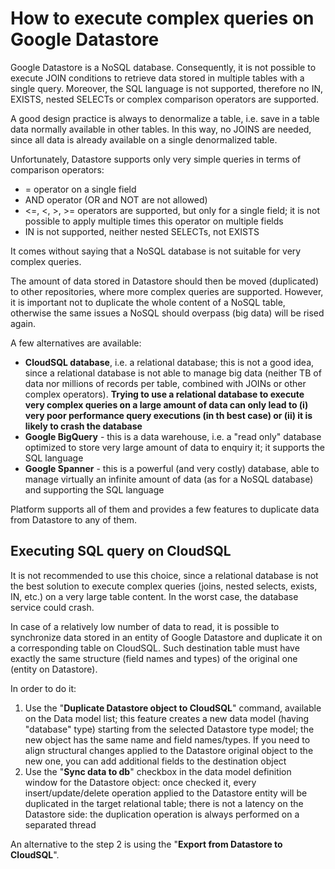 # How to execute complex queries on Google Datastore

Google Datastore is a NoSQL database. Consequently, it is not possible to execute JOIN conditions to retrieve data stored in multiple tables with a single query. Moreover, the SQL language is not supported, therefore no IN, EXISTS, nested SELECTs or complex comparison operators are supported.

A good design practice is always to denormalize a table, i.e. save in a table data normally available in other tables. In this way, no JOINS are needed, since all data is already available on a single denormalized table.

Unfortunately, Datastore supports only very simple queries in terms of comparison operators:

* = operator on a single field
* AND operator \(OR and NOT are not allowed\)
* &lt;=, &lt;, &gt;, &gt;= operators are supported, but only for a single field; it is not possible to apply multiple times this operator on multiple fields
* IN is not supported, neither nested SELECTs, not EXISTS

It comes without saying that a NoSQL database is not suitable for very complex queries.

The amount of data stored in Datastore should then be moved \(duplicated\) to other repositories, where more complex queries are supported. However, it is important not to duplicate the whole content of a NoSQL table, otherwise the same issues a NoSQL should overpass \(big data\) will be rised again.

A few alternatives are available:

* **CloudSQL database**, i.e. a relational database; this is not a good idea, since a relational database is not able to manage big data \(neither TB of data nor millions of records per table, combined with JOINs or other complex operators\). **Trying to use a relational database to execute very complex queries on a large amount of data can only lead to \(i\) very poor performance query executions \(in th best case\) or \(ii\) it is likely to crash the database**
* **Google BigQuery** - this is a data warehouse, i.e. a "read only" database optimized to store very large amount of data to enquiry it; it supports the SQL language
* **Google Spanner** - this is a powerful \(and very costly\) database, able to manage virtually an infinite amount of data \(as for a NoSQL database\) and supporting the SQL language

Platform supports all of them and provides a few features to duplicate data from Datastore to any of them.

## Executing SQL query on CloudSQL

It is not recommended to use this choice, since a relational database is not the best solution to execute complex queries \(joins, nested selects, exists, IN, etc.\) on a very large table content. In the worst case, the database service could crash.

In case of a relatively low number of data to read, it is possible to synchronize data stored in an entity of Google Datastore and duplicate it on a corresponding table on CloudSQL. Such destination table must have exactly the same structure \(field names and types\) of the original one \(entity on Datastore\).

In order to do it:

1. Use the "**Duplicate Datastore object to CloudSQL**" command, available on the Data model list; this feature creates a new data model \(having "database" type\) starting from the selected Datastore type model; the new object has the same name and field names/types. If you need to align structural changes applied to the Datastore original object to the new one, you can add additional fields to the destination object
2. Use the "**Sync data to db**" checkbox in the data model definition window for the Datastore object: once checked it, every insert/update/delete operation applied to the Datastore entity will be duplicated in the target relational table; there is not a latency on the Datastore side: the duplication operation is always performed on a separated thread

An alternative to the step 2 is using the "**Export from Datastore to CloudSQL**".









